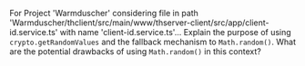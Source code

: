 For Project 'Warmduscher' considering file in path 'Warmduscher/thclient/src/main/www/thserver-client/src/app/client-id.service.ts' with name 'client-id.service.ts'... Explain the purpose of using `crypto.getRandomValues` and the fallback mechanism to `Math.random()`. What are the potential drawbacks of using `Math.random()` in this context?